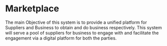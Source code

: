 # Marketplace
The main Objective of this system is to provide a unified platform for Suppliers and Business to obtain and do business respectively. This system will serve a pool of suppliers for business to engage with and facilitate the engagement via a digital platform for both the parties.
